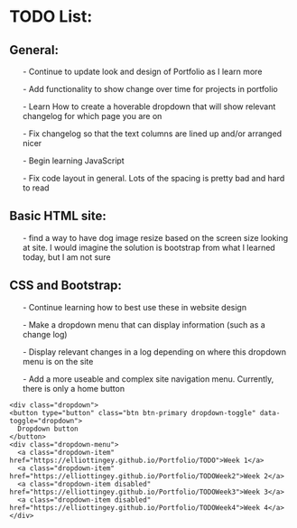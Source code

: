 

<html lang="en">
<head>
  <title>Portfolio Homepage</title>
  <meta charset="utf-8">
  <meta name="viewport" content="width=device-width, initial-scale=1">
  <link rel="stylesheet" href="https://maxcdn.bootstrapcdn.com/bootstrap/4.5.2/css/bootstrap.min.css">
  <script src="https://ajax.googleapis.com/ajax/libs/jquery/3.5.1/jquery.min.js"></script>
  <script src="https://cdnjs.cloudflare.com/ajax/libs/popper.js/1.16.0/umd/popper.min.js"></script>
  <script src="https://maxcdn.bootstrapcdn.com/bootstrap/4.5.2/js/bootstrap.min.js"></script>
</head>
<body>

<div class="container-fluid">
  <h1>TODO List:</h1>
    <h2>General:</h2>
      <ul>- Continue to update look and design of Portfolio as I learn more</ul>
      <ul>- Add functionality to show change over time for projects in portfolio</ul>
      <ul>- Learn How to create a hoverable dropdown that will show relevant changelog for which page you are on</ul>
      <ul>- Fix changelog so that the text columns are lined up and/or arranged nicer</ul>
      <ul>- Begin learning JavaScript</ul>
      <ul>- Fix code layout in general. Lots of the spacing is pretty bad and hard to read</ul>
  
  <h2>Basic HTML site:</h2>
  <ul>- find a way to have dog image resize based on the screen size looking at site. I would imagine the solution is bootstrap from what I learned today, but I am not sure</ul>
  
  <h2> CSS and Bootstrap:</h2>
  <ul>- Continue learning how to best use these in website design</ul>
  <ul>- Make a dropdown menu that can display information (such as a change log)</ul>
  <ul>- Display relevant changes in a log depending on where this dropdown menu is on the site</ul>
  <ul>- Add a more useable and complex site navigation menu. Currently, there is only a home button</ul>
    </div>
  
  
  
    <div class="dropdown">
    <button type="button" class="btn btn-primary dropdown-toggle" data-toggle="dropdown">
      Dropdown button
    </button>
    <div class="dropdown-menu">
      <a class="dropdown-item" href="https://elliottingey.github.io/Portfolio/TODO">Week 1</a>
      <a class="dropdown-item" href="https://elliottingey.github.io/Portfolio/TODOWeek2">Week 2</a>
      <a class="dropdown-item disabled" href="https://elliottingey.github.io/Portfolio/TODOWeek3">Week 3</a>
      <a class="dropdown-item disabled" href="https://elliottingey.github.io/Portfolio/TODOWeek4">Week 4</a>
    </div>
  </div>
</div>
  
  
</body>
</html> 

